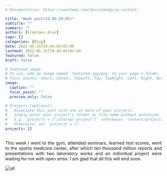```yaml
---
# Documentation: https://wowchemy.com/docs/managing-content/

title: "Week post(23.05-29.05)"
subtitle: ""
summary: ""
authors: [Ermolaev Alex]
tags: []
categories: [Blog]
date: 2022-05-25T19:44:02+03:00
lastmod: 2022-05-25T19:44:02+03:00
featured: false
draft: false

# Featured image
# To use, add an image named `featured.jpg/png` to your page's folder.
# Focal points: Smart, Center, TopLeft, Top, TopRight, Left, Right, BottomLeft, Bottom, BottomRight.
image:
  caption: ""
  focal_point: ""
  preview_only: false

# Projects (optional).
#   Associate this post with one or more of your projects.
#   Simply enter your project's folder or file name without extension.
#   E.g. `projects = ["internal-project"]` references `content/project/deep-learning/index.md`.
#   Otherwise, set `projects = []`.
projects: []
---
```

<div style="text-align: justify">This week I went to the gym, attended seminars, learned test scores, went to the sports medicine center, after which ten thousand million reports and presentations with two laboratory works and an individual project were waiting for me with open arms. I am glad that all this will end soon.</div>

![all](https://camo.githubusercontent.com/c71fb25dd588f7c670936ad96af0acfac5fbfd40f580c13094b639e0c673ffc1/68747470733a2f2f637331322e70696b6162752e72752f706f73745f696d672f6269672f323032302f30382f32342f332f313539383233363731373139373332323433302e706e67)
